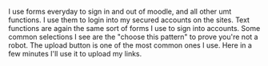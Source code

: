 I use forms everyday to sign in and out of moodle, and all other umt functions. I use them to login into my secured accounts on the sites.
Text functions are again the same sort of forms I use to sign into accounts. Some common selections I see are the "choose this pattern" to prove you're not a robot. The upload button is one of the most common ones I use. Here in a few minutes I'll use it to upload my links.
